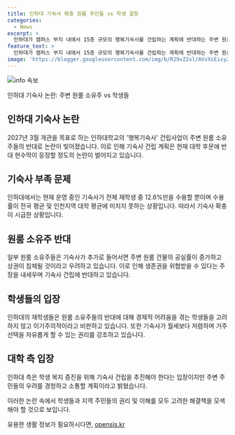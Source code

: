 ```yaml
---
title: 인하대 기숙사 확충 원룸 주인들 vs 학생 갈등
categories:
  - News
excerpt: >
  인하대가 캠퍼스 부지 내에서 15층 규모의 행복기숙사를 건립하는 계획에 반대하는 주변 원룸 소유주들로부터 논란이 일고 있다. 기숙사는 1천794명을 수용할 수 있으며, 민간투자 방식으로 추진된다. 학생 수요 대비 기숙사 규모가 부족하다는 학교측 주장에 반해 주변 원룸 소유주들은 생존권을 위협받을 것이라며 반발하고 있다. 이에 대해 인하대 학생들은 기숙사 건립을 통해 경제적으로 어려운 학생들을 위한 대안을 제공한다는 입장이다.
feature_text: >
  인하대가 캠퍼스 부지 내에서 15층 규모의 행복기숙사를 건립하는 계획에 반대하는 주변 원룸 소유주들로부터 논란이 일고 있다. 기숙사는 1천794명을 수용할 수 있으며, 민간투자 방식으로 추진된다. 학생 수요 대비 기숙사 규모가 부족하다는 학교측 주장에 반해 주변 원룸 소유주들은 생존권을 위협받을 것이라며 반발하고 있다. 이에 대해 인하대 학생들은 기숙사 건립을 통해 경제적으로 어려운 학생들을 위한 대안을 제공한다는 입장이다.
image: 'https://blogger.googleusercontent.com/img/b/R29vZ2xl/AVvXsEixyZcFfHzMRdzZMjFBmAUKJYCLCGyLL1o632UiGVXcaFdKo_bkvkuCioo0uUKlGfBVcT3P84aROyZIXSBEx3Aw5nCQ3pTgDom1WDC4m8eifvWiAmWEEVb4x6G_l8C0QH225ldMjyaFvpxGEBGNO37VmDTDMHGhJPq73UglMfDca1-0aw/s1600/blogspot.png'
---
```


<p><img src="https://blogger.googleusercontent.com/img/b/R29vZ2xl/AVvXsEixyZcFfHzMRdzZMjFBmAUKJYCLCGyLL1o632UiGVXcaFdKo_bkvkuCioo0uUKlGfBVcT3P84aROyZIXSBEx3Aw5nCQ3pTgDom1WDC4m8eifvWiAmWEEVb4x6G_l8C0QH225ldMjyaFvpxGEBGNO37VmDTDMHGhJPq73UglMfDca1-0aw/s1600/blogspot.png" alt="info 속보" /></p>

<p>인하대 기숙사 논란: 주변 원룸 소유주 vs 학생들</p>

<h2 data-ke-size="size26">인하대 기숙사 논란</h2>

<p data-ke-size="size16">2027년 3월 개관을 목표로 하는 인하대학교의 '행복기숙사' 건립사업이 주변 원룸 소유주들의 반대로 논란이 빚어졌습니다. 이로 인해 기숙사 건립 계획은 현재 대학 후문에 반대 현수막이 등장할 정도의 논란이 벌어지고 있습니다.</p>

<h2 data-ke-size="size26">기숙사 부족 문제</h2>

<p data-ke-size="size16">인하대에서는 현재 운영 중인 기숙사가 전체 재학생 중 12.6%만을 수용할 뿐이며 수용률이 전국 평균 및 인천지역 대학 평균에 미치지 못하는 상황입니다. 따라서 기숙사 확충이 시급한 상황입니다.</p>

<h2 data-ke-size="size26">원룸 소유주 반대</h2>

<p data-ke-size="size16">일부 원룸 소유주들은 기숙사가 추가로 들어서면 주변 원룸 건물의 공실률이 증가하고 상권이 침체될 것이라고 우려하고 있습니다. 이로 인해 생존권을 위협받을 수 있다는 주장을 내세우며 기숙사 건립에 반대하고 있습니다.</p>

<h2 data-ke-size="size26">학생들의 입장</h2>

<p data-ke-size="size16">인하대의 재학생들은 원룸 소유주들의 반대에 대해 경제적 어려움을 겪는 학생들을 고려하지 않고 이기주의적이라고 비판하고 있습니다. 또한 기숙사가 월세보다 저렴하며 거주 선택을 자유롭게 할 수 있는 권리를 강조하고 있습니다.</p>

<h2 data-ke-size="size26">대학 측 입장</h2>

<p data-ke-size="size16">인하대 측은 학생 복지 증진을 위해 기숙사 건립을 추진해야 한다는 입장이지만 주변 주민들의 우려를 경청하고 소통할 계획이라고 밝혔습니다.</p>

<p>이러한 논란 속에서 학생들과 지역 주민들의 권리 및 이해를 모두 고려한 해결책을 모색해야 할 것으로 보입니다.</p>
유용한 생활 정보가 필요하시다면, <a href="https://opensis.kr" rel="dofollow">opensis.kr</a>



